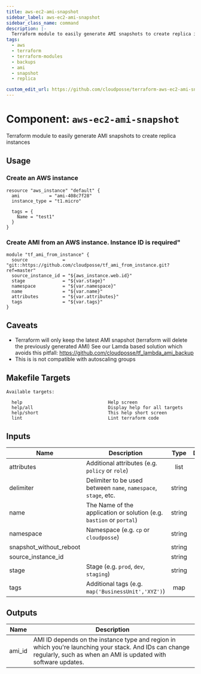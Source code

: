 ```yaml
---
title: aws-ec2-ami-snapshot
sidebar_label: aws-ec2-ami-snapshot
sidebar_class_name: command
description: |-
  Terraform module to easily generate AMI snapshots to create replica instances
tags:
  - aws
  - terraform
  - terraform-modules
  - backups
  - ami
  - snapshot
  - replica

custom_edit_url: https://github.com/cloudposse/terraform-aws-ec2-ami-snapshot/edit/master/README.md
---
```


# Component: `aws-ec2-ami-snapshot`
Terraform module to easily generate AMI snapshots to create replica instances






## Usage

### Create an AWS instance
```
resource "aws_instance" "default" {
  ami           = "ami-408c7f28"
  instance_type = "t1.micro"

  tags = {
    Name = "test1"
  }
}
```

### Create AMI from an AWS instance. Instance ID is required"
```
module "tf_ami_from_instance" {
  source             = "git::https://github.com/cloudposse/tf_ami_from_instance.git?ref=master"
  source_instance_id = "${aws_instance.web.id}"
  stage              = "${var.stage}"
  namespace          = "${var.namespace}"
  name               = "${var.name}"
  attributes         = "${var.attributes}"
  tags               = "${var.tags}"
}

```

## Caveats
* Terraform will only keep the latest AMI snapshot (terraform will delete the previously generated AMI) See our Lamda based solution which avoids this pitfall: https://github.com/cloudposse/tf_lambda_ami_backup
* This is is not compatible with autoscaling groups






## Makefile Targets
```
Available targets:

  help                                Help screen
  help/all                            Display help for all targets
  help/short                          This help short screen
  lint                                Lint terraform code

```

## Inputs

| Name | Description | Type | Default | Required |
|------|-------------|:----:|:-----:|:-----:|
| attributes | Additional attributes (e.g. `policy` or `role`) | list | `<list>` | no |
| delimiter | Delimiter to be used between `name`, `namespace`, `stage`, etc. | string | `-` | no |
| name | The Name of the application or solution  (e.g. `bastion` or `portal`) | string | `` | no |
| namespace | Namespace (e.g. `cp` or `cloudposse`) | string | `` | no |
| snapshot_without_reboot |  | string | `true` | no |
| source_instance_id |  | string | - | yes |
| stage | Stage (e.g. `prod`, `dev`, `staging`) | string | `` | no |
| tags | Additional tags (e.g. `map('BusinessUnit','XYZ')`) | map | `<map>` | no |

## Outputs

| Name | Description |
|------|-------------|
| ami_id | AMI ID depends on the instance type and region in which you're launching your stack. And IDs can change regularly, such as when an AMI is updated with software updates. |



